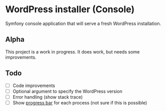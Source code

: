 # WordPress installer (Console)
Symfony console application that will serve a fresh WordPress installation.

## Alpha
This project is a work in progress. It does work, but needs some improvements.

## Todo
- [ ] Code improvements
- [ ] Optional argument to specify the WordPress version
- [ ] Error handling (show stack trace)
- [ ] Show [progress bar](http://symfony.com/doc/current/components/console/helpers/progressbar.html) for each process (not sure if this is possible)
